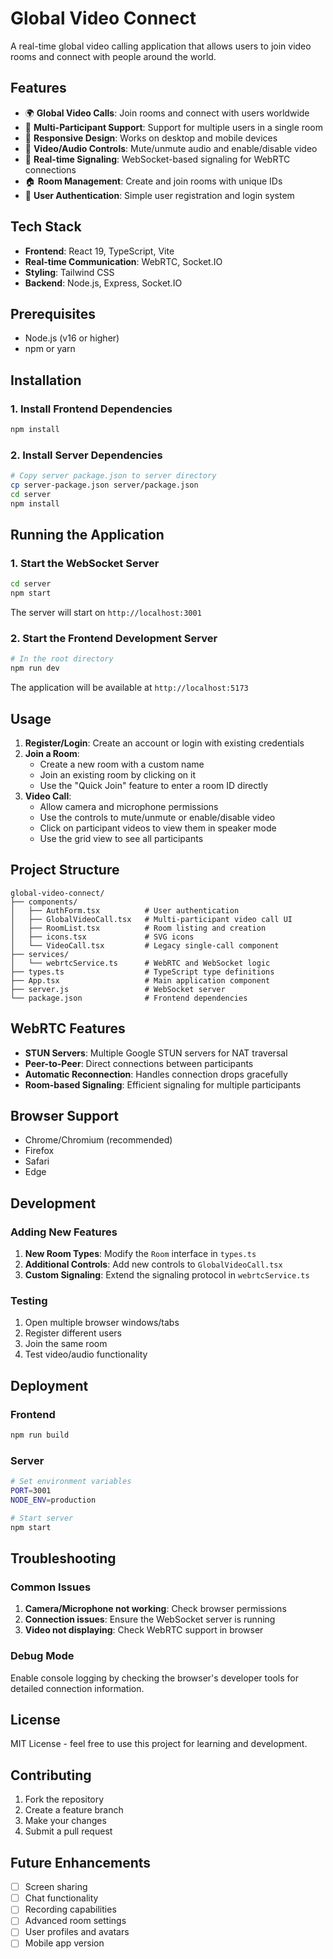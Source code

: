 # Global Video Connect

A real-time global video calling application that allows users to join video rooms and connect with people around the world.

## Features

- 🌍 **Global Video Calls**: Join rooms and connect with users worldwide
- 👥 **Multi-Participant Support**: Support for multiple users in a single room
- 📱 **Responsive Design**: Works on desktop and mobile devices
- 🎥 **Video/Audio Controls**: Mute/unmute audio and enable/disable video
- 🔄 **Real-time Signaling**: WebSocket-based signaling for WebRTC connections
- 🏠 **Room Management**: Create and join rooms with unique IDs
- 👤 **User Authentication**: Simple user registration and login system

## Tech Stack

- **Frontend**: React 19, TypeScript, Vite
- **Real-time Communication**: WebRTC, Socket.IO
- **Styling**: Tailwind CSS
- **Backend**: Node.js, Express, Socket.IO

## Prerequisites

- Node.js (v16 or higher)
- npm or yarn

## Installation

### 1. Install Frontend Dependencies

```bash
npm install
```

### 2. Install Server Dependencies

```bash
# Copy server package.json to server directory
cp server-package.json server/package.json
cd server
npm install
```

## Running the Application

### 1. Start the WebSocket Server

```bash
cd server
npm start
```

The server will start on `http://localhost:3001`

### 2. Start the Frontend Development Server

```bash
# In the root directory
npm run dev
```

The application will be available at `http://localhost:5173`

## Usage

1. **Register/Login**: Create an account or login with existing credentials
2. **Join a Room**: 
   - Create a new room with a custom name
   - Join an existing room by clicking on it
   - Use the "Quick Join" feature to enter a room ID directly
3. **Video Call**: 
   - Allow camera and microphone permissions
   - Use the controls to mute/unmute or enable/disable video
   - Click on participant videos to view them in speaker mode
   - Use the grid view to see all participants

## Project Structure

```
global-video-connect/
├── components/
│   ├── AuthForm.tsx          # User authentication
│   ├── GlobalVideoCall.tsx   # Multi-participant video call UI
│   ├── RoomList.tsx          # Room listing and creation
│   ├── icons.tsx             # SVG icons
│   └── VideoCall.tsx         # Legacy single-call component
├── services/
│   └── webrtcService.ts      # WebRTC and WebSocket logic
├── types.ts                  # TypeScript type definitions
├── App.tsx                   # Main application component
├── server.js                 # WebSocket server
└── package.json              # Frontend dependencies
```

## WebRTC Features

- **STUN Servers**: Multiple Google STUN servers for NAT traversal
- **Peer-to-Peer**: Direct connections between participants
- **Automatic Reconnection**: Handles connection drops gracefully
- **Room-based Signaling**: Efficient signaling for multiple participants

## Browser Support

- Chrome/Chromium (recommended)
- Firefox
- Safari
- Edge

## Development

### Adding New Features

1. **New Room Types**: Modify the `Room` interface in `types.ts`
2. **Additional Controls**: Add new controls to `GlobalVideoCall.tsx`
3. **Custom Signaling**: Extend the signaling protocol in `webrtcService.ts`

### Testing

1. Open multiple browser windows/tabs
2. Register different users
3. Join the same room
4. Test video/audio functionality

## Deployment

### Frontend

```bash
npm run build
```

### Server

```bash
# Set environment variables
PORT=3001
NODE_ENV=production

# Start server
npm start
```

## Troubleshooting

### Common Issues

1. **Camera/Microphone not working**: Check browser permissions
2. **Connection issues**: Ensure the WebSocket server is running
3. **Video not displaying**: Check WebRTC support in browser

### Debug Mode

Enable console logging by checking the browser's developer tools for detailed connection information.

## License

MIT License - feel free to use this project for learning and development.

## Contributing

1. Fork the repository
2. Create a feature branch
3. Make your changes
4. Submit a pull request

## Future Enhancements

- [ ] Screen sharing
- [ ] Chat functionality
- [ ] Recording capabilities
- [ ] Advanced room settings
- [ ] User profiles and avatars
- [ ] Mobile app version
